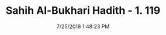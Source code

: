 ---
title        : "Sahih Al-Bukhari Hadith - 1. 119"
date         : 7/25/2018 1:48:23 PM
draft        : false
type         : "hadith"
layout       : "hadith"
BookCode     : "SHB"
VolumeNumber : "1"
HadithNumber : "119"
categories  :  ["Knowledge-To know matters of religion by heart"]
tags  :  ["Abu Huraira"]
---